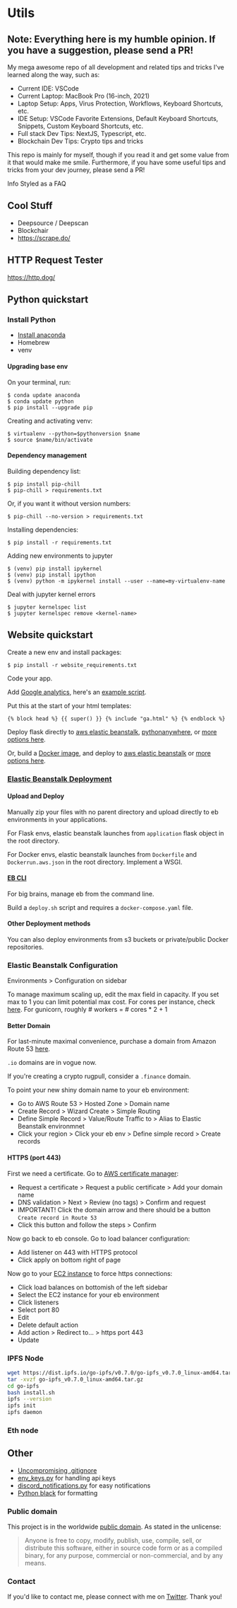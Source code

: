 # Utils

## Note: Everything here is my humble opinion. If you have a suggestion, please send a PR!

My mega awesome repo of all development and related tips and tricks I've learned along the way, such as:

- Current IDE: VSCode
- Current Laptop: MacBook Pro (16-inch, 2021)
- Laptop Setup: Apps, Virus Protection, Workflows, Keyboard Shortcuts, etc.
- IDE Setup: VSCode Favorite Extensions, Default Keyboard Shortcuts, Snippets, Custom Keyboard Shortcuts, etc.
- Full stack Dev Tips: NextJS, Typescript, etc.
- Blockchain Dev Tips: Crypto tips and tricks

This repo is mainly for myself, though if you read it and get some value from it that would make me smile. Furthermore, if you have some useful tips and tricks from your dev journey, please send a PR!

Info Styled as a FAQ

## Cool Stuff

- Deepsource / Deepscan
- Blockchair
- https://scrape.do/

## HTTP Request Tester

https://http.dog/

## Python quickstart

### Install Python

- [Install anaconda](https://www.anaconda.com/products/individual)
- Homebrew
- venv

#### Upgrading base env

On your terminal, run:

```shell
$ conda update anaconda
$ conda update python
$ pip install --upgrade pip
```

Creating and activating venv:

```shell
$ virtualenv --python=$pythonversion $name
$ source $name/bin/activate
```

#### Dependency management

Building dependency list:

```shell
$ pip install pip-chill
$ pip-chill > requirements.txt
```

Or, if you want it without version numbers:

```shell
$ pip-chill --no-version > requirements.txt
```

Installing dependencies:

```shell
$ pip install -r requirements.txt
```

Adding new environments to jupyter

```shell
$ (venv) pip install ipykernel
$ (venv) pip install ipython
$ (venv) python -m ipykernel install --user --name=my-virtualenv-name
```

Deal with jupyter kernel errors

```shell
$ jupyter kernelspec list
$ jupyter kernelspec remove <kernel-name>
```

## Website quickstart

Create a new env and install packages:

```shell
$ pip install -r website_requirements.txt
```

Code your app.

Add [Google analytics](https://analytics.google.com/), here's an [example script](ga.html).

Put this at the start of your html templates:

```html
{% block head %} {{ super() }} {% include "ga.html" %} {% endblock %}
```

Deploy flask directly to [aws elastic beanstalk](https://aws.amazon.com/elasticbeanstalk/), [pythonanywhere](https://www.pythonanywhere.com/), or [more options here](https://flask.palletsprojects.com/en/2.0.x/deploying/index.html).

Or, build a [Docker image](Dockerfile), and deploy to [aws elastic beanstalk](https://aws.amazon.com/elasticbeanstalk/) or [more options here](https://geekflare.com/docker-hosting-platforms/).

### [Elastic Beanstalk Deployment](https://console.aws.amazon.com/elasticbeanstalk)

#### Upload and Deploy

Manually zip your files with no parent directory and upload directly to eb environments in your applications.

For Flask envs, elastic beanstalk launches from `application` flask object in the root directory.

For Docker envs, elastic beanstalk launches from `Dockerfile` and `Dockerrun.aws.json` in the root directory. Implement a WSGI.

#### [EB CLI](https://github.com/aws/aws-elastic-beanstalk-cli-setup)

For big brains, manage eb from the command line.

Build a `deploy.sh` script and requires a `docker-compose.yaml` file.

#### Other Deployment methods

You can also deploy environments from s3 buckets or private/public Docker repositories.

### Elastic Beanstalk Configuration

Environments > Configuration on sidebar

To manage maximum scaling up, edit the max field in capacity. If you set max to 1 you can limit potential max cost.
For cores per instance, check [here](https://aws.amazon.com/ec2/physicalcores/). For gunicorn, roughly # workers = # cores \* 2 + 1

#### Better Domain

For last-minute maximal convenience, purchase a domain from Amazon Route 53 [here](https://console.aws.amazon.com/route53/v2).

`.io` domains are in vogue now.

If you're creating a crypto rugpull, consider a `.finance` domain.

To point your new shiny domain name to your eb environment:

- Go to AWS Route 53 > Hosted Zone > Domain name
- Create Record > Wizard Create > Simple Routing
- Define Simple Record > Value/Route Traffic to > Alias to Elastic Beanstalk environmnet
- Click your region > Click your eb env > Define simple record > Create records

#### HTTPS (port 443)

First we need a certificate. Go to [AWS certificate manager](https://console.aws.amazon.com/acm):

- Request a certificate > Request a public certificate > Add your domain name
- DNS validation > Next > Review (no tags) > Confirm and request
- IMPORTANT! Click the domain arrow and there should be a button `Create record in Route 53`
- Click this button and follow the steps > Confirm

Now go back to eb console. Go to load balancer configuration:

- Add listener on 443 with HTTPS protocol
- Click apply on bottom right of page

Now go to your [EC2 instance](https://console.aws.amazon.com/ec2/v2) to force https connections:

- Click load balances on bottomish of the left sidebar
- Select the EC2 instance for your eb environment
- Click listeners
- Select port 80
- Edit
- Delete default action
- Add action > Redirect to... > https port 443
- Update

### IPFS Node

```bash
wget https://dist.ipfs.io/go-ipfs/v0.7.0/go-ipfs_v0.7.0_linux-amd64.tar.gz
tar -xvzf go-ipfs_v0.7.0_linux-amd64.tar.gz
cd go-ipfs
bash install.sh
ipfs --version
ipfs init
ipfs daemon
```

### Eth node

## Other

- [Uncompromising .gitignore](.gitignore)
- [env_keys.py](env_keys.py) for handling api keys
- [discord_notifications.py](discord_notifications.py) for easy notifications
- [Python black](https://github.com/psf/black) for formatting

### Public domain

This project is in the worldwide [public domain](LICENSE). As stated in the unlicense:

> Anyone is free to copy, modify, publish, use, compile, sell, or
> distribute this software, either in source code form or as a compiled
> binary, for any purpose, commercial or non-commercial, and by any
> means.

### Contact

If you'd like to contact me, please connect with me on [Twitter](https://twitter.com/dbless9). Thank you!

